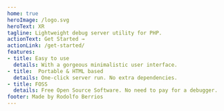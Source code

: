```yaml
---
home: true
heroImage: /logo.svg
heroText: XR
tagline: Lightweight debug server utility for PHP.
actionText: Get Started →
actionLink: /get-started/
features:
- title: Easy to use
  details: With a gorgeous minimalistic user interface.
- title:  Portable & HTML based
  details: One-click server run. No extra dependencies.
- title: FOSS
  details: Free Open Source Software. No need to pay for a debugger.
footer: Made by Rodolfo Berrios
---
```

